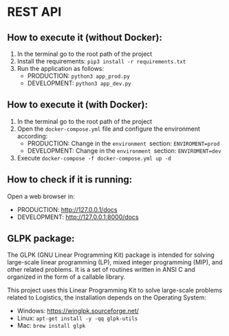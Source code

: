 # REST API 

## How to execute it (without Docker):
1. In the terminal go to the root path of the project 
2. Install the requirements:
`pip3 install -r requirements.txt`
3. Run the application as follows:
   * PRODUCTION: `python3 app_prod.py`
   * DEVELOPMENT: `python3 app_dev.py`

## How to execute it (with Docker):
1. In the terminal go to the root path of the project 
2. Open the `docker-compose.yml` file and configure the environment according:
   * PRODUCTION: Change in the `environment `section: `ENVIROMENT=prod`
   * DEVELOPMENT: Change in the `environment `section: `ENVIROMENT=dev`
3. Execute `docker-compose -f docker-compose.yml up -d`
 


## How to check if it is running:
Open a web browser in:
* PRODUCTION: http://127.0.0.1/docs
* DEVELOPMENT: http://127.0.0.1:8000/docs

## GLPK package:

The GLPK (GNU Linear Programming Kit) package is intended for solving large-scale linear programming (LP), mixed integer programming (MIP), and other related problems. It is a set of routines written in ANSI C and organized in the form of a callable library. 

This project uses this Linear Programming Kit to solve large-scale problems related to Logistics, the installation 
depends on the Operating System:

- Windows: https://winglpk.sourceforge.net/ 
- Linux: `apt-get install -y -qq glpk-utils`
- Mac:  `brew install glpk`
